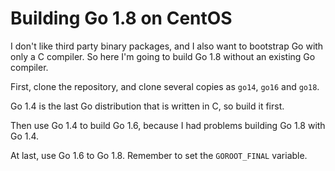 Building Go 1.8 on CentOS
=========================

I don't like third party binary packages, and I also want to bootstrap Go with only a C compiler. So here I'm going to build Go 1.8 without an existing Go compiler.

First, clone the repository, and clone several copies as `go14`, `go16` and `go18`.

Go 1.4 is the last Go distribution that is written in C, so build it first.

Then use Go 1.4 to build Go 1.6, because I had problems building Go 1.8 with Go 1.4.

At last, use Go 1.6 to Go 1.8. Remember to set the `GOROOT_FINAL` variable.
